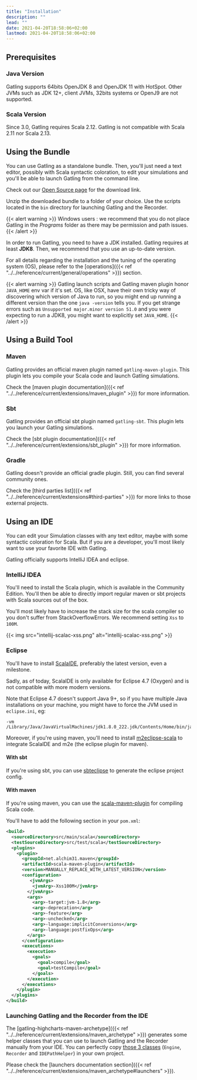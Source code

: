 ```yaml
---
title: "Installation"
description: ""
lead: ""
date: 2021-04-20T18:58:06+02:00
lastmod: 2021-04-20T18:58:06+02:00
---
```


## Prerequisites

### Java Version

Gatling supports 64bits OpenJDK 8 and OpenJDK 11 with HotSpot.
Other JVMs such as JDK 12+, client JVMs, 32bits systems or OpenJ9 are not supported.

### Scala Version

Since 3.0, Gatling requires Scala 2.12.
Gatling is not compatible with Scala 2.11 nor Scala 2.13.

## Using the Bundle

You can use Gatling as a standalone bundle.
Then, you'll just need a text editor, possibly with Scala syntactic coloration, to edit your simulations
and you'll be able to launch Gatling from the command line.

Check out our [Open Source page](https://gatling.io/open-source/) for the download link.

Unzip the downloaded bundle to a folder of your choice.
Use the scripts located in the `bin` directory for launching Gatling and the Recorder.

{{< alert warning >}}
Windows users : we recommend that you do not place Gatling in the *Programs* folder as there may be permission and path issues.
{{< /alert >}}

In order to run Gatling, you need to have a JDK installed.
Gatling requires at least **JDK8**. Then, we recommend that you use an up-to-date version.

For all details regarding the installation and the tuning of the operating system (OS), please refer to the [operations]({{< ref "../../reference/current/general/operations" >}}) section.

{{< alert warning >}}
Gatling launch scripts and Gatling maven plugin honor `JAVA_HOME` env var if it's set.
OS, like OSX, have their own tricky way of discovering which version of Java to run,
so you might end up running a different version than the one `java -version` tells you.
If you get strange errors such as `Unsupported major.minor version 51.0` and you were expecting to run a JDK8,
you might want to explicitly set `JAVA_HOME`.
{{< /alert >}}

## Using a Build Tool

### Maven

Gatling provides an official maven plugin named `gatling-maven-plugin`. This plugin lets you compile your Scala code and launch Gatling simulations.

Check the [maven plugin documentation]({{< ref "../../reference/current/extensions/maven_plugin" >}}) for more information.

### Sbt

Gatling provides an official sbt plugin named `gatling-sbt`. This plugin lets you launch your Gatling simulations.

Check the [sbt plugin documentation]({{< ref "../../reference/current/extensions/sbt_plugin" >}}) for more information.

### Gradle

Gatling doesn't provide an official gradle plugin. Still, you can find several community ones.

Check the [third parties list]({{< ref "../../reference/current/extensions#third-parties" >}}) for more links to those external projects.

## Using an IDE

You can edit your Simulation classes with any text editor, maybe with some syntactic coloration for Scala.
But if you are a developer, you'll most likely want to use your favorite IDE with Gatling.

Gatling officially supports IntelliJ IDEA and eclipse.

### IntelliJ IDEA

You'll need to install the Scala plugin, which is available in the Community Edition.
You'll then be able to directly import regular maven or sbt projects with Scala sources out of the box.

You'll most likely have to increase the stack size for the scala compiler so you don't suffer from StackOverflowErrors.
We recommend setting `Xss` to `100M`.

{{< img src="intellij-scalac-xss.png" alt="intellij-scalac-xss.png" >}}

### Eclipse

You'll have to install [ScalaIDE](http://scala-ide.org/index.html), preferably the latest version, even a milestone.

Sadly, as of today, ScalaIDE is only available for Eclipse 4.7 (Oxygen) and is not compatible with more modern versions.

Note that Eclipse 4.7 doesn't support Java 9+, so if you have multiple Java installations on your machine, you might have to force the JVM used in `eclipse.ini`, eg:

```
-vm
/Library/Java/JavaVirtualMachines/jdk1.8.0_222.jdk/Contents/Home/bin/java
```

Moreover, if you're using maven, you'll need to install [m2eclipse-scala](https://github.com/sonatype/m2eclipse-scala) to integrate ScalaIDE and m2e (the eclipse plugin for maven).

#### With sbt

If you're using sbt, you can use [sbteclipse](https://github.com/sbt/sbteclipse) to generate the eclipse project config.

#### With maven

If you're using maven, you can use the [scala-maven-plugin](https://github.com/davidB/scala-maven-plugin) for compiling Scala code.

You'll have to add the following section in your `pom.xml`:

```xml
<build>
  <sourceDirectory>src/main/scala</sourceDirectory>
  <testSourceDirectory>src/test/scala</testSourceDirectory>
  <plugins>
    <plugin>
      <groupId>net.alchim31.maven</groupId>
      <artifactId>scala-maven-plugin</artifactId>
      <version>MANUALLY_REPLACE_WITH_LATEST_VERSION</version>
      <configuration>
         <jvmArgs>
          <jvmArg>-Xss100M</jvmArg>
        </jvmArgs>
        <args>
          <arg>-target:jvm-1.8</arg>
          <arg>-deprecation</arg>
          <arg>-feature</arg>
          <arg>-unchecked</arg>
          <arg>-language:implicitConversions</arg>
          <arg>-language:postfixOps</arg>
        </args>
      </configuration>
      <executions>
        <execution>
          <goals>
            <goal>compile</goal>
            <goal>testCompile</goal>
          </goals>
        </execution>
      </executions>
    </plugin>
  </plugins>
</build>
```

### Launching Gatling and the Recorder from the IDE

The [gatling-highcharts-maven-archetype]({{< ref "../../reference/current/extensions/maven_archetype" >}}) generates some helper classes that you can use to launch Gatling and the Recorder manually from your IDE.
You can perfectly copy [those 3 classes](https://github.com/gatling/gatling-highcharts-maven-archetype/tree/master/src/main/scala) (`Engine`, `Recorder` and `IDEPathHelper`) in your own project.

Please check the [launchers documentation section]({{< ref "../../reference/current/extensions/maven_archetype#launchers" >}}).
